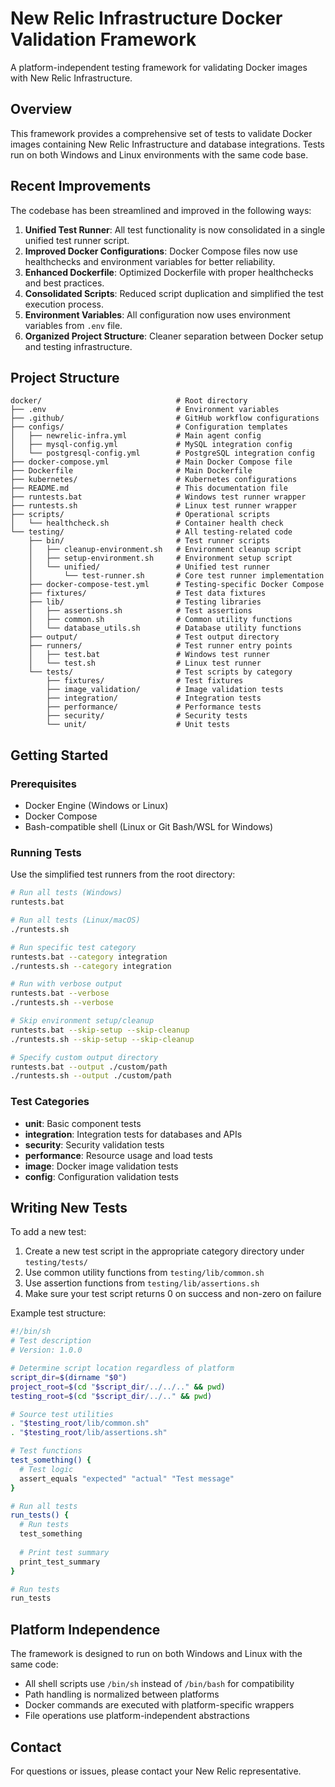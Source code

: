 # New Relic Infrastructure Docker Validation Framework

A platform-independent testing framework for validating Docker images with New Relic Infrastructure.

## Overview

This framework provides a comprehensive set of tests to validate Docker images containing New Relic Infrastructure and database integrations. Tests run on both Windows and Linux environments with the same code base.

## Recent Improvements

The codebase has been streamlined and improved in the following ways:

1. **Unified Test Runner**: All test functionality is now consolidated in a single unified test runner script.
2. **Improved Docker Configurations**: Docker Compose files now use healthchecks and environment variables for better reliability.
3. **Enhanced Dockerfile**: Optimized Dockerfile with proper healthchecks and best practices.
4. **Consolidated Scripts**: Reduced script duplication and simplified the test execution process.
5. **Environment Variables**: All configuration now uses environment variables from `.env` file.
6. **Organized Project Structure**: Cleaner separation between Docker setup and testing infrastructure.

## Project Structure

```
docker/                              # Root directory
├── .env                             # Environment variables
├── .github/                         # GitHub workflow configurations
├── configs/                         # Configuration templates
│   ├── newrelic-infra.yml           # Main agent config
│   ├── mysql-config.yml             # MySQL integration config
│   └── postgresql-config.yml        # PostgreSQL integration config
├── docker-compose.yml               # Main Docker Compose file
├── Dockerfile                       # Main Dockerfile
├── kubernetes/                      # Kubernetes configurations
├── README.md                        # This documentation file
├── runtests.bat                     # Windows test runner wrapper
├── runtests.sh                      # Linux test runner wrapper
├── scripts/                         # Operational scripts
│   └── healthcheck.sh               # Container health check
└── testing/                         # All testing-related code
    ├── bin/                         # Test runner scripts
    │   ├── cleanup-environment.sh   # Environment cleanup script
    │   ├── setup-environment.sh     # Environment setup script
    │   └── unified/                 # Unified test runner
    │       └── test-runner.sh       # Core test runner implementation
    ├── docker-compose-test.yml      # Testing-specific Docker Compose
    ├── fixtures/                    # Test data fixtures
    ├── lib/                         # Testing libraries
    │   ├── assertions.sh            # Test assertions
    │   ├── common.sh                # Common utility functions
    │   └── database_utils.sh        # Database utility functions
    ├── output/                      # Test output directory
    ├── runners/                     # Test runner entry points
    │   ├── test.bat                 # Windows test runner
    │   └── test.sh                  # Linux test runner
    └── tests/                       # Test scripts by category
        ├── fixtures/                # Test fixtures
        ├── image_validation/        # Image validation tests
        ├── integration/             # Integration tests
        ├── performance/             # Performance tests
        ├── security/                # Security tests
        └── unit/                    # Unit tests
```

## Getting Started

### Prerequisites

- Docker Engine (Windows or Linux)
- Docker Compose
- Bash-compatible shell (Linux or Git Bash/WSL for Windows)

### Running Tests

Use the simplified test runners from the root directory:

```bash
# Run all tests (Windows)
runtests.bat

# Run all tests (Linux/macOS)
./runtests.sh

# Run specific test category
runtests.bat --category integration
./runtests.sh --category integration

# Run with verbose output
runtests.bat --verbose
./runtests.sh --verbose

# Skip environment setup/cleanup
runtests.bat --skip-setup --skip-cleanup
./runtests.sh --skip-setup --skip-cleanup

# Specify custom output directory
runtests.bat --output ./custom/path
./runtests.sh --output ./custom/path
```

### Test Categories

- **unit**: Basic component tests
- **integration**: Integration tests for databases and APIs
- **security**: Security validation tests
- **performance**: Resource usage and load tests
- **image**: Docker image validation tests
- **config**: Configuration validation tests

## Writing New Tests

To add a new test:

1. Create a new test script in the appropriate category directory under `testing/tests/`
2. Use common utility functions from `testing/lib/common.sh`
3. Use assertion functions from `testing/lib/assertions.sh`
4. Make sure your test script returns 0 on success and non-zero on failure

Example test structure:

```bash
#!/bin/sh
# Test description
# Version: 1.0.0

# Determine script location regardless of platform
script_dir=$(dirname "$0")
project_root=$(cd "$script_dir/../../.." && pwd)
testing_root=$(cd "$script_dir/../.." && pwd)

# Source test utilities
. "$testing_root/lib/common.sh"
. "$testing_root/lib/assertions.sh"

# Test functions
test_something() {
  # Test logic
  assert_equals "expected" "actual" "Test message"
}

# Run all tests
run_tests() {
  # Run tests
  test_something
  
  # Print test summary
  print_test_summary
}

# Run tests
run_tests
```

## Platform Independence

The framework is designed to run on both Windows and Linux with the same code:

- All shell scripts use `/bin/sh` instead of `/bin/bash` for compatibility
- Path handling is normalized between platforms
- Docker commands are executed with platform-specific wrappers
- File operations use platform-independent abstractions

## Contact

For questions or issues, please contact your New Relic representative.
